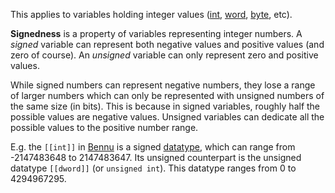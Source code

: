 This applies to variables holding integer values ([int](int "wikilink"),
[word](word "wikilink"), [byte](byte "wikilink"), etc).

**Signedness** is a property of variables representing integer numbers.
A *signed* variable can represent both negative values and positive
values (and zero of course). An *unsigned* variable can only represent
zero and positive values.

While signed numbers can represent negative numbers, they lose a range
of larger numbers which can only be represented with unsigned numbers of
the same size (in bits). This is because in signed variables, roughly
half the possible values are negative values. Unsigned variables can
dedicate all the possible values to the positive number range.

E.g. the `[[int]]` in [Bennu](Bennu "wikilink") is a signed
[datatype](datatype "wikilink"), which can range from -2147483648 to
2147483647. Its unsigned counterpart is the unsigned datatype
`[[dword]]` (or `unsigned int`). This datatype ranges from 0 to
4294967295.
